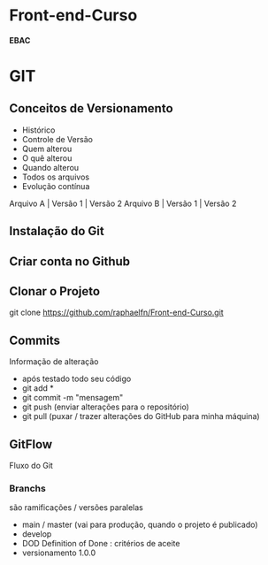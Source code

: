 # Front-end-Curso
####  EBAC

# GIT
## Conceitos de Versionamento
 - Histórico
 - Controle de Versão
 - Quem alterou
 - O quê alterou
 - Quando alterou
 - Todos os arquivos
 - Evolução contínua

 Arquivo A | Versão 1 | Versão 2
 Arquivo B | Versão 1 | Versão 2

 ## Instalação do Git

 ## Criar conta no Github

 ## Clonar o Projeto
 git clone https://github.com/raphaelfn/Front-end-Curso.git

 ## Commits
 Informação de alteração
 - após testado todo seu código
 - git add *
 - git commit -m "mensagem"
 - git push (enviar alterações para o repositório)
 - git pull (puxar / trazer alterações do GitHub para minha máquina)


 ## GitFlow
 Fluxo do Git
 
 ### Branchs
 são ramificações / versões paralelas

 - main / master (vai para produção, quando o projeto é publicado)
 - develop
 - DOD Definition of Done : critérios de aceite
 - versionamento 1.0.0

